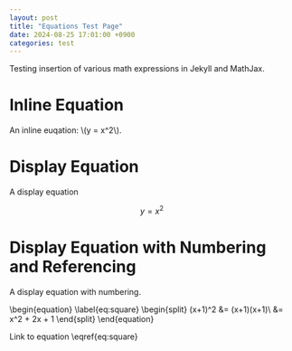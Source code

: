 ```yaml
---
layout: post
title: "Equations Test Page"
date: 2024-08-25 17:01:00 +0900
categories: test
---
```

Testing insertion of various math expressions in Jekyll and MathJax.

# Inline Equation
An inline euqation: \\(y = x^2\\).

# Display Equation
A display equation

$$ y = x^2 $$

# Display Equation with Numbering and Referencing
A display equation with numbering.

\begin{equation}
\label{eq:square}
\begin{split}
   (x+1)^2 &= (x+1)(x+1)\\
           &= x^2 + 2x + 1
\end{split}
\end{equation}

Link to equation \eqref{eq:square}

